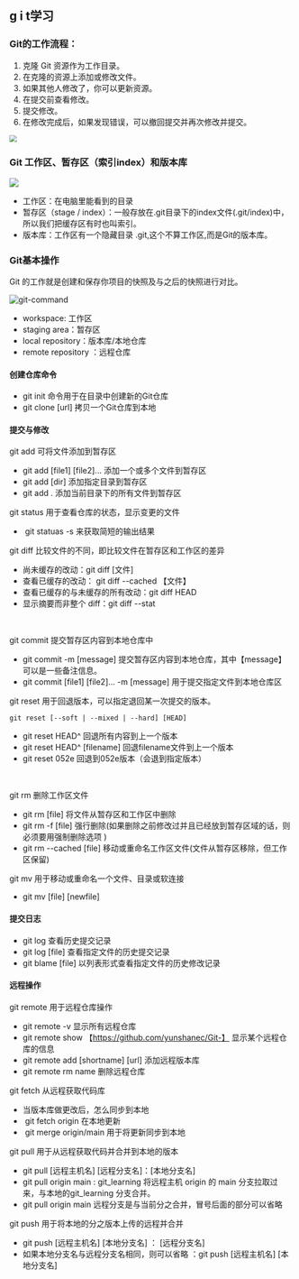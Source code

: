 ## g i t学习

### Git的工作流程：

1. 克隆 Git 资源作为工作目录。
2. 在克隆的资源上添加或修改文件。 
3. 如果其他人修改了，你可以更新资源。
4. 在提交前查看修改。
5. 提交修改。
6. 在修改完成后，如果发现错误，可以撤回提交并再次修改并提交。

<img src="/home/lpf/Desktop/NoteBooks/git-process.png" style="zoom:80%;" />

### Git 工作区、暂存区（索引index）和版本库

![](/home/lpf/Desktop/NoteBooks/git.jpg)

- 工作区：在电脑里能看到的目录
- 暂存区（stage / index）：一般存放在.git目录下的index文件(.git/index)中，所以我们把缓存区有时也叫索引。
- 版本库：工作区有一个隐藏目录 .git,这个不算工作区,而是Git的版本库。



### Git基本操作

Git 的工作就是创建和保存你项目的快照及与之后的快照进行对比。

![git-command](/home/lpf/Desktop/NoteBooks/git-command.jpg)

- workspace: 工作区
- staging area：暂存区
- local repository：版本库/本地仓库
- remote repository ：远程仓库

#### 创建仓库命令

- git init 命令用于在目录中创建新的Git仓库
- git clone [url]  拷贝一个Git仓库到本地

#### 提交与修改

git add  可将文件添加到暂存区

- git add [file1] [file2]...   添加一个或多个文件到暂存区
- git add [dir]  添加指定目录到暂存区
- git add . 添加当前目录下的所有文件到暂存区

git status  用于查看仓库的状态，显示变更的文件

- ​	git statuas -s 来获取简短的输出结果

git diff 比较文件的不同，即比较文件在暂存区和工作区的差异

- 尚未缓存的改动：git diff  [文件]
- 查看已缓存的改动： git diff --cached 【文件】
- 查看已缓存的与未缓存的所有改动：git diff HEAD
- 显示摘要而非整个 diff：git diff --stat

​	

git commit 提交暂存区内容到本地仓库中

- git commit -m [message] 提交暂存区内容到本地仓库，其中【message】可以是一些备注信息。
- git commit  [file1] [file2]... -m [message]  用于提交指定文件到本地仓库区

git reset 用于回退版本，可以指定退回某一次提交的版本。

```
git reset [--soft | --mixed | --hard] [HEAD]
```

- git reset HEAD^    回退所有内容到上一个版本
- git reset HEAD^ [filename] 回退filename文件到上一个版本
- git reset 052e 回退到052e版本（会退到指定版本）

​    

git rm 删除工作区文件

- git rm [file] 将文件从暂存区和工作区中删除
- git rm -f [file] 强行删除(如果删除之前修改过并且已经放到暂存区域的话，则必须要用强制删除选项 )
- git rm --cached [file] 移动或重命名工作区文件(文件从暂存区移除，但工作区保留)

git mv 用于移动或重命名一个文件、目录或软连接

- git mv [file] [newfile]

#### 提交日志

- git log 查看历史提交记录
- git log [file] 查看指定文件的历史提交记录
- git blame [file]  以列表形式查看指定文件的历史修改记录





#### 远程操作

git remote 用于远程仓库操作

- git remote -v 显示所有远程仓库
- git remote show 【https://github.com/yunshanec/Git-】 显示某个远程仓库的信息
- git remote add [shortname] [url]  添加远程版本库
- git remote rm name 删除远程仓库



git fetch 从远程获取代码库

- 当版本库做更改后，怎么同步到本地
- ​	git fetch origin 在本地更新
- ​	git merge origin/main   用于将更新同步到本地

git pull 用于从远程获取代码并合并到本地的版本

- git  pull [远程主机名] [远程分支名]：[本地分支名]
- git pull origin main : git_learning  将远程主机 origin 的  main 分支拉取过来，与本地的git_learning 分支合并。
- git pull origin main 远程分支是与当前分之合并，冒号后面的部分可以省略

git push 用于将本地的分之版本上传的远程并合并

- git push [远程主机名] [本地分支名] ： [远程分支名]
- 如果本地分支名与远程分支名相同，则可以省略 ：git push [远程主机名] [本地分支名] 



​	



























